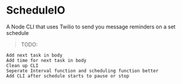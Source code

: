 # ScheduleIO

A Node CLI that uses Twilio to send you message reminders on a set schedule

> TODO:

    Add next task in body
    Add time for next task in body
    Clean up CLI
    Seperate Interval function and scheduling function better
    Add CLI after schedule starts to pause or stop
